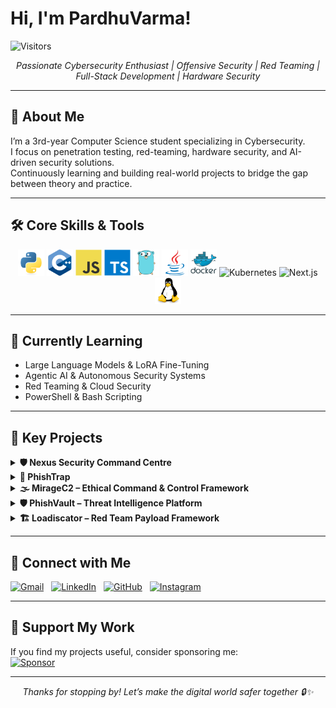 # Hi, I'm PardhuVarma!  
![Visitors](https://komarev.com/ghpvc/?username=PardhuSreeRushiVarma20060119&color=blue)

<p align="center">
  <em>Passionate Cybersecurity Enthusiast | Offensive Security | Red Teaming | Full-Stack Development | Hardware Security</em>
</p>

---

## 🚀 About Me

I’m a 3rd-year Computer Science student specializing in Cybersecurity.  
I focus on penetration testing, red-teaming, hardware security, and AI-driven security solutions.  
Continuously learning and building real-world projects to bridge the gap between theory and practice.

---

## 🛠️ Core Skills & Tools

<p align="center">
  <img src="https://raw.githubusercontent.com/devicons/devicon/master/icons/python/python-original.svg" alt="Python" width="42" height="42" />
  <img src="https://raw.githubusercontent.com/devicons/devicon/master/icons/cplusplus/cplusplus-original.svg" alt="C++" width="42" height="42" />
  <img src="https://raw.githubusercontent.com/devicons/devicon/master/icons/javascript/javascript-original.svg" alt="JavaScript" width="42" height="42" />
  <img src="https://raw.githubusercontent.com/devicons/devicon/master/icons/typescript/typescript-original.svg" alt="TypeScript" width="42" height="42" />
  <img src="https://raw.githubusercontent.com/devicons/devicon/master/icons/go/go-original.svg" alt="Go" width="42" height="42" />
  <img src="https://raw.githubusercontent.com/devicons/devicon/master/icons/java/java-original.svg" alt="Java" width="42" height="42" />
  <img src="https://raw.githubusercontent.com/devicons/devicon/master/icons/docker/docker-original-wordmark.svg" alt="Docker" width="42" height="42" />
  <img src="https://www.vectorlogo.zone/logos/kubernetes/kubernetes-icon.svg" alt="Kubernetes" width="42" height="42" />
  <img src="https://cdn.worldvectorlogo.com/logos/nextjs-2.svg" alt="Next.js" width="42" height="42" />
  <img src="https://raw.githubusercontent.com/devicons/devicon/master/icons/linux/linux-original.svg" alt="Linux" width="42" height="42" />
</p>

---

## 🌱 Currently Learning

- Large Language Models & LoRA Fine-Tuning  
- Agentic AI & Autonomous Security Systems  
- Red Teaming & Cloud Security  
- PowerShell & Bash Scripting  

---

## 📂 Key Projects

<details>
<summary><strong>🛡️ Nexus Security Command Centre</strong></summary>
- **Purpose:** Web-based platform for threat detection & cybersecurity management.  
- **Repo:** [The-Nexus-Security](https://github.com/PardhuSreeRushiVarma20060119/The-Nexus-Security)
</details>

<details>
<summary><strong>🎣 PhishTrap</strong></summary>
- **Purpose:** Realistic phishing simulation for ethical hacking exercises.  
- **Repo:** [The-PhishTrap](https://github.com/PardhuSreeRushiVarma20060119/PhishTrap)
</details>

<details>
<summary><strong>🌫 MirageC2 – Ethical Command & Control Framework</strong></summary>
- **Purpose:** Modular, lab-safe C2 backend for red-teaming and adversary simulation.  
- **Repo:** [MirageC2 Backend](https://github.com/PardhuSreeRushiVarma20060119/MirageC2.git)
</details>

<details>
<summary><strong>🛡️ PhishVault – Threat Intelligence Platform</strong></summary>
- **Purpose:** Collaborative platform for managing phishing intelligence & analysis.  
- **Repo:** [PhishVault](https://github.com/Tejaswini4119/PhishVault)
</details>

<details>
<summary><strong>🏗️ Loadiscator – Red Team Payload Framework</strong></summary>
- **Purpose:** Tool for payload generation, obfuscation, and AV evasion research.  
- **Repo:** [Loadiscator](https://github.com/PardhuSreeRushiVarma20060119/loadiscator)
</details>

---

## 💬 Connect with Me

<div style="display: flex; gap: 12px; align-items: center;">
  <a href="mailto:pardhusreerushivarma@gmail.com"><img src="https://cdn-icons-png.flaticon.com/512/732/732200.png" alt="Gmail" width="40" /></a>
  <a href="https://www.linkedin.com/in/pardhu-sri-rushi-varma-konduru-696886279"><img src="https://cdn-icons-png.flaticon.com/512/174/174857.png" alt="LinkedIn" width="40" /></a>
  <a href="https://github.com/PardhuSreeRushiVarma20060119"><img src="https://cdn-icons-png.flaticon.com/512/733/733553.png" alt="GitHub" width="40" /></a>
  <a href="https://www.instagram.com/pardhu.varma_x/"><img src="https://cdn-icons-png.flaticon.com/512/2111/2111463.png" alt="Instagram" width="40" /></a>
</div>

---

## 💖 Support My Work

If you find my projects useful, consider sponsoring me:  
[![Sponsor](https://img.shields.io/badge/Sponsor-PardhuVarma-blue?style=for-the-badge&logo=github-sponsors&logoColor=white)](https://github.com/sponsors/PardhuSreeRushiVarma20060119)

---

<p align="center">
  <em>Thanks for stopping by! Let’s make the digital world safer together 🔒✨</em>
</p>
